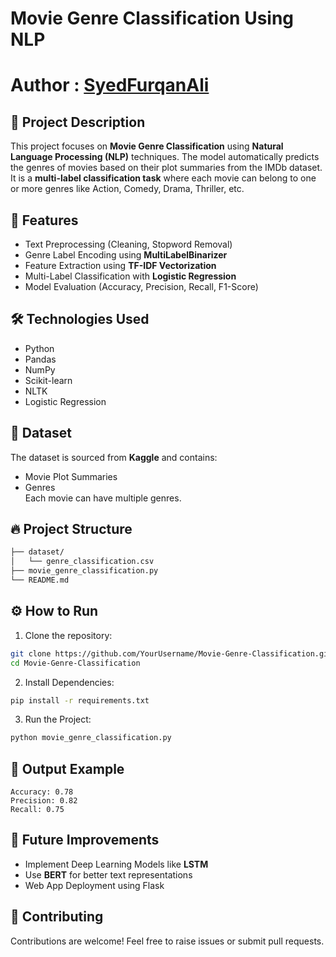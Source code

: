 
# Movie Genre Classification Using NLP

# Author : [SyedFurqanAli](https://github.com/SyedFurqanAli540702)

## 📌 Project Description  
This project focuses on **Movie Genre Classification** using **Natural Language Processing (NLP)** techniques. The model automatically predicts the genres of movies based on their plot summaries from the IMDb dataset. It is a **multi-label classification task** where each movie can belong to one or more genres like Action, Comedy, Drama, Thriller, etc.

## 🔑 Features  
- Text Preprocessing (Cleaning, Stopword Removal)  
- Genre Label Encoding using **MultiLabelBinarizer**  
- Feature Extraction using **TF-IDF Vectorization**  
- Multi-Label Classification with **Logistic Regression**  
- Model Evaluation (Accuracy, Precision, Recall, F1-Score)  

## 🛠️ Technologies Used  
- Python  
- Pandas  
- NumPy  
- Scikit-learn  
- NLTK  
- Logistic Regression  

## 📄 Dataset  
The dataset is sourced from **Kaggle** and contains:  
- Movie Plot Summaries  
- Genres  
Each movie can have multiple genres.  

## 🔥 Project Structure  
```bash
├── dataset/
│   └── genre_classification.csv
├── movie_genre_classification.py
└── README.md
```

## ⚙️ How to Run  
1. Clone the repository:  
```bash
git clone https://github.com/YourUsername/Movie-Genre-Classification.git
cd Movie-Genre-Classification
```
2. Install Dependencies:  
```bash
pip install -r requirements.txt
```
3. Run the Project:  
```bash
python movie_genre_classification.py
```

## 🎯 Output Example  
```
Accuracy: 0.78  
Precision: 0.82  
Recall: 0.75  
```

## 📌 Future Improvements  
- Implement Deep Learning Models like **LSTM**  
- Use **BERT** for better text representations  
- Web App Deployment using Flask  

## 🤝 Contributing  
Contributions are welcome! Feel free to raise issues or submit pull requests.  


